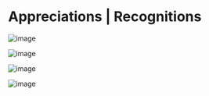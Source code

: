 # Appreciations | Recognitions

![image](https://user-images.githubusercontent.com/90131327/132274279-dd9c294a-19d2-4254-a437-69792f2bcf5c.png)


![image](https://user-images.githubusercontent.com/90131327/132274430-c4579612-646a-4400-a27f-2b62fe9bdbeb.png)


![image](https://user-images.githubusercontent.com/90131327/132274537-43c5683a-51b8-4c39-8c40-032288ff29df.png)


![image](https://user-images.githubusercontent.com/90131327/132274819-3638b7a4-17ee-4f77-8607-666eef710bd8.png)










